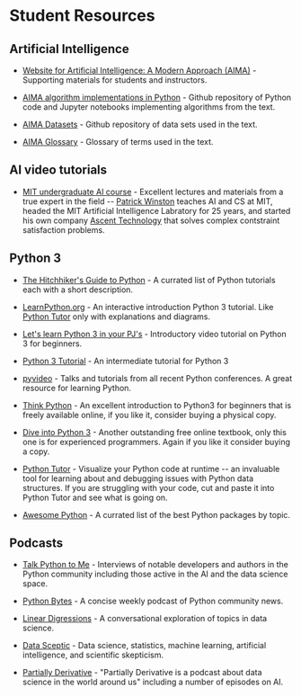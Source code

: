 # Student Resources

## Artificial Intelligence

* [Website for Artificial Intelligence: A Modern Approach (AIMA)](http://aima.cs.berkeley.edu/) - Supporting materials for students and instructors.

* [AIMA algorithm implementations in Python](https://github.com/aimacode/aima-python) - Github repository of Python code and Jupyter notebooks implementing algorithms from the text.

* [AIMA Datasets](https://github.com/aimacode/aima-data) - Github repository of data sets used in the text.

* [AIMA Glossary](https://github.com/aimacode/aima-glossary) - Glossary of terms used in the text.

## AI video tutorials

* [MIT undergraduate AI course](https://ocw.mit.edu/courses/electrical-engineering-and-computer-science/6-034-artificial-intelligence-fall-2010/) - Excellent lectures and materials from a true expert in the field -- [Patrick Winston](https://people.csail.mit.edu/phw/) teaches AI and CS at MIT, headed the MIT Artificial Intelligence Labratory for 25 years, and started his own company [Ascent Technology](http://www.ascent.com/) that solves complex contstraint satisfaction problems.

## Python 3

* [The Hitchhiker's Guide to Python](http://docs.python-guide.org/en/latest/intro/learning/) - A currated list of Python tutorials each with a short description.

* [LearnPython.org](https://www.learnpython.org/) - An interactive introduction Python 3 tutorial.  Like [Python Tutor](http://pythontutor.com/) only with explanations and diagrams.

* [Let's learn Python 3 in your PJ's](https://youtu.be/7t_Zjh1pXgY) - Introductory video tutorial on Python 3 for beginners.

* [Python 3 Tutorial](https://www.python-course.eu/python3_course.php) - An intermediate tutorial for Python 3

* [pyvideo](http://pyvideo.org/) - Talks and tutorials from all recent Python conferences. A great resource for learning Python.

* [Think Python](http://greenteapress.com/wp/think-python-2e/) - An excellent introduction to Python3 for beginners that is freely available online, if you like it, consider buying a physical copy.

* [Dive into Python 3](http://www.diveintopython3.net/) - Another outstanding free online textbook, only this one is for experienced programmers. Again if you like it consider buying a copy.

* [Python Tutor](http://pythontutor.com/) - Visualize your Python code at runtime -- an invaluable tool for learning about and debugging issues with Python data structures.  If you are struggling with your code, cut and paste it into Python Tutor and see what is going on.

* [Awesome Python](https://github.com/vinta/awesome-python) - A currated list of the best Python packages by topic.

## Podcasts

* [Talk Python to Me](https://talkpython.fm/) - Interviews of notable developers and authors in the Python community including those active in the AI and the data science space.

* [Python Bytes](https://pythonbytes.fm/) - A concise weekly podcast of Python community news.

* [Linear Digressions](http://lineardigressions.com/) - A conversational exploration of topics in data science.

* [Data Sceptic](https://dataskeptic.com/) - Data science, statistics, machine learning, artificial intelligence, and scientific skepticism.

* [Partially Derivative](http://partiallyderivative.com/) - "Partially Derivative is a podcast about data science in the world around us" including a number of episodes on AI.
